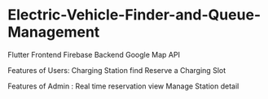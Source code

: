 # Electric-Vehicle-Finder-and-Queue-Management
Flutter Frontend
Firebase Backend
Google Map API

Features of Users:
  Charging Station find
  Reserve a Charging Slot
  
Features of Admin :
  Real time reservation view
  Manage Station detail

